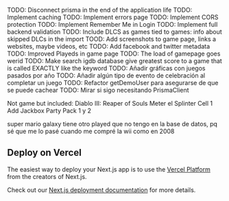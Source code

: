 TODO: Disconnect prisma in the end of the application life
TODO: Implement caching
TODO: Implement errors page
TODO: Implement CORS protection
TODO: Implement Remember Me in Login
TODO: Implement full backend validation
TODO: Include DLCS as games tied to games: info about skipped DLCs in the import
TOOD: Add screenshots to game page, links a websites, maybe videos, etc
TODO: Add facebook and twitter metadata
TODO: Improved Playeds in game page
TODO: The load of gamepage goes werid
TODO: Make search igdb database give greatest score to a game that is called EXACTLY like the keyword
TODO: Añadir gráficas con juegos pasados por año
TODO: Añadir algún tipo de evento de celebración al completar un juego
TODO: Refactor getDemoUser para asegurarse de que se puede cachear
TODO: Mirar si sigo necesitando PrismaClient

Not game but included:
Diablo III: Reaper of Souls
Meter el Splinter Cell 1
Add Jackbox Party Pack 1 y 2

super mario galaxy tiene otro played que no tengo en la base de datos, pq sé que me lo pasé cuando me compré la wii como en 2008

## Deploy on Vercel

The easiest way to deploy your Next.js app is to use the [Vercel Platform](https://vercel.com/new?utm_medium=default-template&filter=next.js&utm_source=create-next-app&utm_campaign=create-next-app-readme) from the creators of Next.js.

Check out our [Next.js deployment documentation](https://nextjs.org/docs/deployment) for more details.
